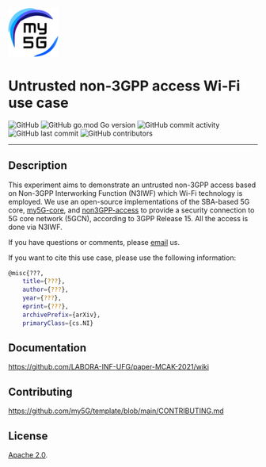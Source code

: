 <img width="20%" src="sample/my5g_wifi_config/figs/my5g-logo.png" alt="my5G-core"/>

# Untrusted non-3GPP access Wi-Fi use case

![GitHub](https://img.shields.io/github/license/LABORA-INF-UFG/paper-MCAK-2021?color=blue)
![GitHub go.mod Go version](https://img.shields.io/github/go-mod/go-version/my5G/my5GCore)
![GitHub commit activity](https://img.shields.io/github/commit-activity/y/LABORA-INF-UFG/paper-MCAK-2021) 
![GitHub last commit](https://img.shields.io/github/last-commit/LABORA-INF-UFG/paper-MCAK-2021)
![GitHub contributors](https://img.shields.io/github/contributors/LABORA-INF-UFG/paper-MCAK-2021)

----
## Description

This experiment aims to demonstrate an untrusted non-3GPP access based on Non-3GPP Interworking Function (N3IWF) which Wi-Fi technology is employed. We use an open-source implementations of the SBA-based 5G core, [my5G-core](https://github.com/my5G/my5G-core), and [non3GPP-access](https://github.com/my5G/my5G-non3GPP-access) to provide a security connection to 5G core network (5GCN), according to 3GPP Release 15. All the access is done via N3IWF.

If you have questions or comments, please [email](mailto:mario.lemes@ifg.edu.br) us.

If you want to cite this use case, please use the following information:

```bash
@misc{???,
    title={???},
    author={???},
    year={???},
    eprint={???},
    archivePrefix={arXiv},
    primaryClass={cs.NI}
```

## Documentation

https://github.com/LABORA-INF-UFG/paper-MCAK-2021/wiki

## Contributing

https://github.com/my5G/template/blob/main/CONTRIBUTING.md

## License

[Apache 2.0](https://github.com/LABORA-INF-UFG/paper-MCAK-2021/blob/master/LICENSE).
